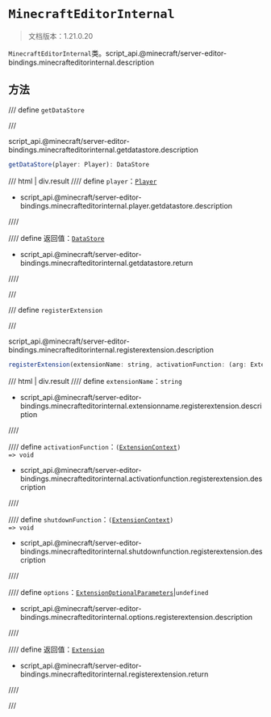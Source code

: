 # `MinecraftEditorInternal`

> 文档版本：1.21.0.20

`MinecraftEditorInternal`类。script_api.@minecraft/server-editor-bindings.minecrafteditorinternal.description

## 方法

/// define
`getDataStore`


///

script_api.@minecraft/server-editor-bindings.minecrafteditorinternal.getdatastore.description

```js
getDataStore(player: Player): DataStore
```

/// html | div.result
//// define
`player`：[`Player`](../../server/beta/player.md)

- script_api.@minecraft/server-editor-bindings.minecrafteditorinternal.player.getdatastore.description


////

//// define
返回值：[`DataStore`](./datastore.md)

- script_api.@minecraft/server-editor-bindings.minecrafteditorinternal.getdatastore.return


////

///


/// define
`registerExtension`


///

script_api.@minecraft/server-editor-bindings.minecrafteditorinternal.registerextension.description

```js
registerExtension(extensionName: string, activationFunction: (arg: ExtensionContext) => void, shutdownFunction: (arg: ExtensionContext) => void, options?: ExtensionOptionalParameters): Extension
```

/// html | div.result
//// define
`extensionName`：`string`

- script_api.@minecraft/server-editor-bindings.minecrafteditorinternal.extensionname.registerextension.description


////

//// define
`activationFunction`：<code>(<a href="../extensioncontext/">ExtensionContext</a>) =&gt; void</code>

- script_api.@minecraft/server-editor-bindings.minecrafteditorinternal.activationfunction.registerextension.description


////

//// define
`shutdownFunction`：<code>(<a href="../extensioncontext/">ExtensionContext</a>) =&gt; void</code>

- script_api.@minecraft/server-editor-bindings.minecrafteditorinternal.shutdownfunction.registerextension.description


////

//// define
`options`：[`ExtensionOptionalParameters`](./extensionoptionalparameters.md)|`undefined`

- script_api.@minecraft/server-editor-bindings.minecrafteditorinternal.options.registerextension.description


////

//// define
返回值：[`Extension`](./extension.md)

- script_api.@minecraft/server-editor-bindings.minecrafteditorinternal.registerextension.return


////

///

